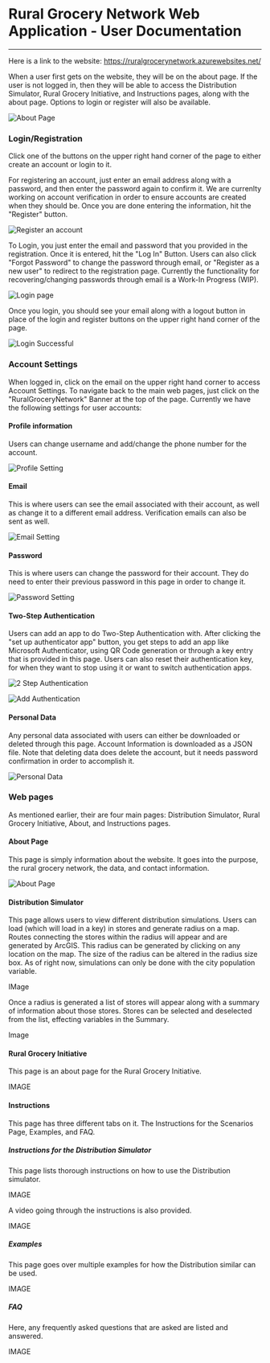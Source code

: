 # Rural Grocery Network Web Application - User Documentation
***

Here is a link to the website: https://ruralgrocerynetwork.azurewebsites.net/

When a user first gets on the website, they will be on the about page.
If the user is not logged in, then they will be able to access the Distribution Simulator, Rural Grocery Initiative, 
and Instructions pages, along with the about page. Options to login or register will also be available.

![About Page](img/about-page.PNG)

### Login/Registration
Click one of the buttons on the upper right hand corner of the page to either create an account or login to it.

For registering an account, just enter an email address along with a password, and then enter the password again
to confirm it. We are currenlty working on account verification in order to ensure accounts are created when they
should be. Once you are done entering the information, hit the "Register" button.

![Register an account](img/register-account.PNG)

To Login, you just enter the email and password that you provided in the registration. Once it is entered, hit the
"Log In" Button. Users can also click "Forgot Password" to change the password through email, or "Register as a new user" 
to redirect to the registration page. Currently the functionality for recovering/changing passwords through email is a Work-In Progress (WIP).

![Login page](img/login.PNG)

Once you login, you should see your email along with a logout button in place of the login and register buttons
on the upper right hand corner of the page.

![Login Successful](img/login-complete.PNG)

### Account Settings
When logged in, click on the email on the upper right hand corner to access Account Settings. To navigate back to the main web pages, 
just click on the "RuralGroceryNetwork" Banner at the top of the page. Currently we have the following settings for user accounts:

#### Profile information
Users can change username and add/change the phone number for the account.

![Profile Setting](img/profile.PNG)

#### Email
This is where users can see the email associated with their account, as well as change it to a different email address. Verification
emails can also be sent as well.

![Email Setting](img/email.PNG)

#### Password
This is where users can change the password for their account. They do need to enter their previous password in this page in order to change it. 

![Password Setting](img/password.PNG)

#### Two-Step Authentication
Users can add an app to do Two-Step Authentication with. After clicking the "set up authenticator app" button, 
you get steps to add an app like Microsoft Authenticator, using QR Code generation or through a key entry that is provided in this page. 
Users can also reset their authentication key, for when they want to stop using it or want to switch authentication apps.

![2 Step Authentication](img/authentication.PNG)

![Add Authentication](img/add-authentication.PNG)

#### Personal Data
Any personal data associated with users can either be downloaded or deleted through this page. 
Account Information is downloaded as a JSON file. Note that deleting data does delete the account, 
but it needs password confirmation in order to accomplish it.

![Personal Data](img/personal-data.PNG)

### Web pages
As mentioned earlier, their are four main pages: Distribution Simulator, Rural Grocery Initiative, About, and Instructions pages.

#### About Page
This page is simply information about the website. It goes into the purpose, the rural grocery network, the data, and contact information.

![About Page](img/about-page.PNG)

#### Distribution Simulator
This page allows users to view different distribution simulations. Users can load (which will load in a key) in stores and generate radius on a map.
Routes connecting the stores within the radius will appear and are generated by ArcGIS. This radius can be generated by clicking on any location on the map. 
The size of the radius can be altered in the radius size box. As of right now, simulations can only be done with the city population variable. 

IMage

Once a radius is generated a list of stores will appear along with a summary of information about those stores. Stores can be selected and deselected from the list, effecting variables in the Summary.

Image

#### Rural Grocery Initiative
This page is an about page for the Rural Grocery Initiative.

IMAGE

#### Instructions
This page has three different tabs on it. The Instructions for the Scenarios Page, Examples, and FAQ.

##### Instructions for the Distribution Simulator
This page lists thorough instructions on how to use the Distribution simulator.

IMAGE

A video going through the instructions is also provided. 

IMAGE

##### Examples
This page goes over multiple examples for how the Distribution similar can be used.

IMAGE

##### FAQ
Here, any frequently asked questions that are asked are listed and answered. 

IMAGE

